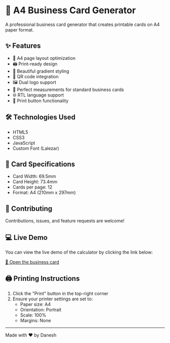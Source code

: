 # 🎫 A4 Business Card Generator

A professional business card generator that creates printable cards on A4 paper format.

## ✨ Features

- 📄 A4 page layout optimization
- 🖨️ Print-ready design
- 🎨 Beautiful gradient styling
- 📱 QR code integration
- 🖼️ Dual logo support
- 📏 Perfect measurements for standard business cards
- 🌐 RTL language support
- 🎯 Print button functionality

## 🛠️ Technologies Used

- HTML5
- CSS3
- JavaScript
- Custom Font (Lalezar)

## 📐 Card Specifications

- Card Width: 69.5mm
- Card Height: 73.4mm
- Cards per page: 12
- Format: A4 (210mm x 297mm)

## 🤝 Contributing

Contributions, issues, and feature requests are welcome!

## 💻 Live Demo

You can view the live demo of the calculator by clicking the link below:

<a href="https://daneshcode.github.io/business-card/" target="_blank">🔗 Open the business card</a>

## 🖨️ Printing Instructions

1. Click the "Print" button in the top-right corner
2. Ensure your printer settings are set to:
   - Paper size: A4
   - Orientation: Portrait
   - Scale: 100%
   - Margins: None

---

Made with ❤️ by Danesh
